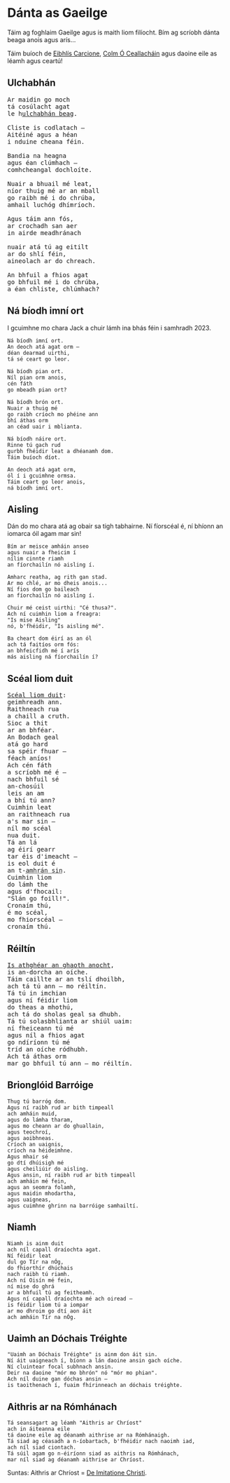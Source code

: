 # Dánta as Gaeilge

<div id="generated-toc"> </div>

Táim ag foghlaim Gaeilge agus is maith liom filíocht. Bím ag scríobh dánta beaga anois agus arís...

Táim buíoch de [Eibhlís Carcione](https://eibhliscarcione.com/), [Colm Ó Ceallacháin](https://leabharbreac.com/en/product-category/colm-o-ceallachain-en/)
agus daoine eile as léamh agus ceartú!

<h2 id="ulchabhan">Ulchabhán</h2>

<pre>
Ar maidin go moch
tá cosúlacht agat
le h<a href="https://en.wikipedia.org/wiki/Little_owl">ulchabhán beag</a>.

Cliste is codlatach —
Aitéiné agus a héan
i nduine cheana féin.

Bandia na heagna
agus éan clúmhach —
comhcheangal dochloíte.

Nuair a bhuail mé leat,
níor thuig mé ar an mball
go raibh mé i do chrúba,
amhail luchóg dhímríoch.

Agus táim ann fós,
ar crochadh san aer
in airde meadhránach

nuair atá tú ag eitilt
ar do shlí féin,
aineolach ar do chreach.

An bhfuil a fhios agat
go bhfuil mé i do chrúba,
a éan chliste, chlúmhach?
</pre>

<h2 id="na-biodh-imni-ort">Ná bíodh imní ort</h2>

I gcuimhne mo chara Jack a chuir lámh ina bhás féin i samhradh 2023.

```
Ná bíodh imní ort. 
An deoch atá agat orm —
déan dearmad uirthi,
tá sé ceart go leor.

Ná bíodh pian ort.
Níl pian orm anois,
cén fáth
go mbeadh pian ort?

Ná bíodh brón ort.
Nuair a thuig mé
go raibh críoch mo phéine ann
bhí áthas orm
an céad uair i mblianta.

Ná bíodh náire ort.
Rinne tú gach rud
gurbh fhéidir leat a dhéanamh dom.
Táim buíoch díot.

An deoch atá agat orm,
ól í i gcuimhne ormsa.
Táim ceart go leor anois,
ná bíodh imní ort.
```

<h2 id="aisling">Aisling</h2>

Dán do mo chara atá ag obair sa tigh tabhairne. Ní fíorscéal é, ní bhíonn an iomarca óil agam mar sin! 

```
Bím ar meisce amháin anseo
agus nuair a fheicim í 
nílim cinnte riamh
an fíorchailín nó aisling í.

Amharc reatha, ag rith gan stad.
Ar mo chlé, ar mo dheis anois...
Ní fios dom go baileach
an fíorchailín nó aisling í.

Chuir mé ceist uirthi: "Cé thusa?".
Ach ní cuimhin liom a freagra:            
"Is mise Aisling"    
nó, b'fhéidir, "Is aisling mé".

Ba cheart dom éirí as an ól        
ach tá faitíos orm fós:
an bhfeicfidh mé í arís
más aisling ná fíorchailín í?
```

<h2 id="sceal-liom-duit">Scéal liom duit</h2>

<pre>
<a href="https://wikisource.org/wiki/Sc%C3%A9l_Lem_D%C3%BAib">Scéal liom duit</a>:
geimhreadh ann.
Raithneach rua
a chaill a cruth.
Sioc a thit
ar an bhféar.
An Bodach geal
atá go hard
sa spéir fhuar —
féach aníos!
Ach cén fáth
a scríobh mé é —
nach bhfuil sé
an-chosúil
leis an am
a bhí tú ann?
Cuimhin leat
an raithneach rua
a&apos;s mar sin —
níl mo scéal
nua duit.
Tá an lá
ag éirí gearr
tar éis d&apos;imeacht —
is eol duit é
an t-<abbr title="since you've gone away, the nights grow long — Autumn Leaves by Joseph Kosma">amhrán sin</abbr>.
Cuimhin liom
do lámh the
agus d&apos;fhocail:
"Slán go foill!".
Cronaím thú,
é mo scéal,
mo fhiorscéal —
cronaím thú.
</pre>

<h2 id="reiltin">Réiltín</h2>

<pre>
<a href="https://en.wikipedia.org/wiki/Is_acher_in_ga%C3%ADth_in-nocht">Is athghéar an ghaoth anocht</a>,
is an-dorcha an oíche.
Táim caillte ar an tslí dhoilbh,
ach tá tú ann — mo réiltín.
Tá tú in imchian
agus ní féidir liom
do theas a mhothú,
ach tá do sholas geal sa dhubh.
Tá tú solasbhlianta ar shiúl uaim:
ní fheiceann tú mé
agus níl a fhios agat
go ndíríonn tú mé
tríd an oíche ródhubh.
Ach tá áthas orm
mar go bhfuil tú ann — mo réiltín.
</pre>

<h2 id="briongloid-barroige">Brionglóid Barróige</h2>

```
Thug tú barróg dom.
Agus ní raibh rud ar bith timpeall
ach amháin muid,
agus do lámha tharam,
agus mo cheann ar do ghuallain,
agus teochroí,
agus aoibhneas.
Críoch an uaignis,
críoch na héideimhne.
Agus mhair sé
go dtí dhúisigh mé
agus cheiliúir do aisling.
Agus ansin, ní raibh rud ar bith timpeall
ach amháin mé fein,
agus an seomra folamh,
agus maidin mhodartha,
agus uaigneas,
agus cuimhne ghrinn na barróige samhailtí.
```

<h2 id="niamh">Niamh</h2>

```
Niamh is ainm duit
ach níl capall draíochta agat.
Ní féidir leat
dul go Tír na nÓg,
do fhiorthír dhúchais
nach raibh tú riamh.
Ach ní Oisín mé fein,
ní mise do ghrá
ar a bhfuil tú ag feitheamh.
Agus ní capall draíochta mé ach oiread —
is féidir liom tú a iompar
ar mo dhroim go dtí aon áit
ach amháin Tír na nÓg.
```

<h2 id="uaimh-an-dochais-treighte">Uaimh an Dóchais Tréighte</h2>

```
"Uaimh an Dóchais Tréighte" is ainm don áit sin.
Ní áit uaigneach í, bíonn a lán daoine ansin gach oíche.
Ní cluintear focal subhnach ansin.
Deir na daoine "mór mo bhrón" nó "mór mo phian".
Ach níl duine gan dóchas ansin —
is taoithenach í, fuaim fhírinneach an dóchais tréighte.
```

<h2 id="aithris-ar-na-romhanaigh">Aithris ar na Rómhánach</h2>

```
Tá seansagart ag léamh "Aithris ar Chríost"
ach in áiteanna eile
tá daoine eile ag déanamh aithrise ar na Rómhánaigh.
Tá siad ag céasadh a n-íobartach, b'fhéidir nach naoimh iad,
ach níl siad ciontach.
Tá súil agam go n-éiríonn siad as aithris na Rómhánach,
mar níl siad ag déanamh aithrise ar Chríost.
```

Suntas: Aithris ar Chríost = [De Imitatione Christi](https://en.wikipedia.org/wiki/The_Imitation_of_Christ).

